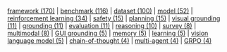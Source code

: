 [framework (170)](paper_by_key/paper_framework.md) | [benchmark (116)](paper_by_key/paper_benchmark.md) | [dataset (100)](paper_by_key/paper_dataset.md) | [model (52)](paper_by_key/paper_model.md) | [reinforcement learning (34)](paper_by_key/paper_reinforcement_learning.md) | [safety (15)](paper_by_key/paper_safety.md) | [planning (15)](paper_by_key/paper_planning.md) | [visual grounding (11)](paper_by_key/paper_visual_grounding.md) | [grounding (11)](paper_by_key/paper_grounding.md) | [evaluation (11)](paper_by_key/paper_evaluation.md) | [reasoning (10)](paper_by_key/paper_reasoning.md) | [survey (8)](paper_by_key/paper_survey.md) | [multimodal (8)](paper_by_key/paper_multimodal.md) | [GUI grounding (5)](paper_by_key/paper_GUI_grounding.md) | [memory (5)](paper_by_key/paper_memory.md) | [learning (5)](paper_by_key/paper_learning.md) | [vision language model (5)](paper_by_key/paper_vision_language_model.md) | [chain-of-thought (4)](paper_by_key/paper_chain-of-thought.md) | [multi-agent (4)](paper_by_key/paper_multi-agent.md) | [GRPO (4)](paper_by_key/paper_GRPO.md)